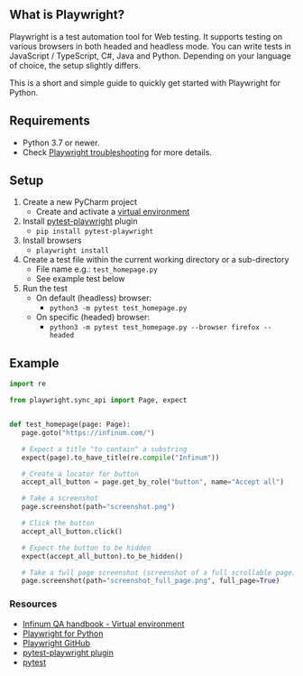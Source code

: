 ## What is Playwright?

Playwright is a test automation tool for Web testing. It supports testing on various browsers in both headed and headless mode. 
You can write tests in JavaScript / TypeScript, C#, Java and Python. Depending on your language of choice, the setup slightly differs.

This is a short and simple guide to quickly get started with Playwright for Python.


## Requirements

* Python 3.7 or newer.
* Check [Playwright troubleshooting](https://playwright.dev/python/docs/troubleshooting) for more details.


## Setup

1. Create a new PyCharm project 
   * Create and activate a [virtual environment](https://infinum.com/handbook/qa/automation/python/virtual-environment)
2. Install [pytest-playwright](https://pypi.org/project/pytest-playwright) plugin 
   * `pip install pytest-playwright`
3. Install browsers 
   * `playwright install`
4. Create a test file within the current working directory or a sub-directory
   * File name e.g.: `test_homepage.py`
   * See example test below
5. Run the test
   * On default (headless) browser:
     * `python3 -m pytest test_homepage.py`
   * On specific (headed) browser:
     * `python3 -m pytest test_homepage.py --browser firefox --headed`


## Example

```python
import re

from playwright.sync_api import Page, expect


def test_homepage(page: Page):
   page.goto("https://infinum.com/")

   # Expect a title "to contain" a substring
   expect(page).to_have_title(re.compile("Infinum"))

   # Create a locator for button
   accept_all_button = page.get_by_role("button", name="Accept all")

   # Take a screenshot
   page.screenshot(path="screenshot.png")

   # Click the button
   accept_all_button.click()

   # Expect the button to be hidden
   expect(accept_all_button).to_be_hidden()

   # Take a full page screenshot (screenshot of a full scrollable page)
   page.screenshot(path="screenshot_full_page.png", full_page=True)
```

### Resources

* [Infinum QA handbook - Virtual environment](https://infinum.com/handbook/qa/automation/python/virtual-environment)
* [Playwright for Python](https://playwright.dev/python/docs/intro)
* [Playwright GitHub](https://github.com/microsoft/playwright)
* [pytest-playwright plugin](https://pypi.org/project/pytest-playwright)
* [pytest](https://docs.pytest.org/en/7.2.x/) 
